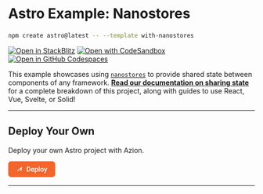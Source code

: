 # Astro Example: Nanostores

```sh
npm create astro@latest -- --template with-nanostores
```

[![Open in StackBlitz](https://developer.stackblitz.com/img/open_in_stackblitz.svg)](https://stackblitz.com/github/withastro/astro/tree/latest/examples/with-nanostores)
[![Open with CodeSandbox](https://assets.codesandbox.io/github/button-edit-lime.svg)](https://codesandbox.io/p/sandbox/github/withastro/astro/tree/latest/examples/with-nanostores)
[![Open in GitHub Codespaces](https://github.com/codespaces/badge.svg)](https://codespaces.new/withastro/astro?devcontainer_path=.devcontainer/with-nanostores/devcontainer.json)

This example showcases using [`nanostores`](https://github.com/nanostores/nanostores) to provide shared state between components of any framework. [**Read our documentation on sharing state**](https://docs.astro.build/en/core-concepts/sharing-state/) for a complete breakdown of this project, along with guides to use React, Vue, Svelte, or Solid!

---

## Deploy Your Own

Deploy your own Astro project with Azion.

[![Deploy Button](/static/button.png)](https://console.azion.com/create/astro/astro-with-nanostores "Deploy with Azion")

---
